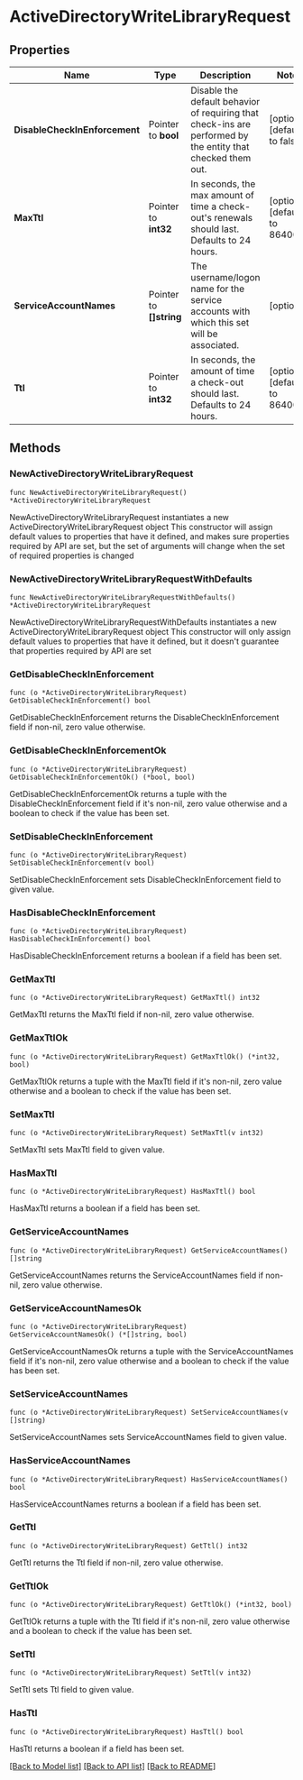# ActiveDirectoryWriteLibraryRequest

## Properties

Name | Type | Description | Notes
------------ | ------------- | ------------- | -------------
**DisableCheckInEnforcement** | Pointer to **bool** | Disable the default behavior of requiring that check-ins are performed by the entity that checked them out. | [optional] [default to false]
**MaxTtl** | Pointer to **int32** | In seconds, the max amount of time a check-out&#39;s renewals should last. Defaults to 24 hours. | [optional] [default to 86400]
**ServiceAccountNames** | Pointer to **[]string** | The username/logon name for the service accounts with which this set will be associated. | [optional] 
**Ttl** | Pointer to **int32** | In seconds, the amount of time a check-out should last. Defaults to 24 hours. | [optional] [default to 86400]

## Methods

### NewActiveDirectoryWriteLibraryRequest

`func NewActiveDirectoryWriteLibraryRequest() *ActiveDirectoryWriteLibraryRequest`

NewActiveDirectoryWriteLibraryRequest instantiates a new ActiveDirectoryWriteLibraryRequest object
This constructor will assign default values to properties that have it defined,
and makes sure properties required by API are set, but the set of arguments
will change when the set of required properties is changed

### NewActiveDirectoryWriteLibraryRequestWithDefaults

`func NewActiveDirectoryWriteLibraryRequestWithDefaults() *ActiveDirectoryWriteLibraryRequest`

NewActiveDirectoryWriteLibraryRequestWithDefaults instantiates a new ActiveDirectoryWriteLibraryRequest object
This constructor will only assign default values to properties that have it defined,
but it doesn't guarantee that properties required by API are set

### GetDisableCheckInEnforcement

`func (o *ActiveDirectoryWriteLibraryRequest) GetDisableCheckInEnforcement() bool`

GetDisableCheckInEnforcement returns the DisableCheckInEnforcement field if non-nil, zero value otherwise.

### GetDisableCheckInEnforcementOk

`func (o *ActiveDirectoryWriteLibraryRequest) GetDisableCheckInEnforcementOk() (*bool, bool)`

GetDisableCheckInEnforcementOk returns a tuple with the DisableCheckInEnforcement field if it's non-nil, zero value otherwise
and a boolean to check if the value has been set.

### SetDisableCheckInEnforcement

`func (o *ActiveDirectoryWriteLibraryRequest) SetDisableCheckInEnforcement(v bool)`

SetDisableCheckInEnforcement sets DisableCheckInEnforcement field to given value.

### HasDisableCheckInEnforcement

`func (o *ActiveDirectoryWriteLibraryRequest) HasDisableCheckInEnforcement() bool`

HasDisableCheckInEnforcement returns a boolean if a field has been set.

### GetMaxTtl

`func (o *ActiveDirectoryWriteLibraryRequest) GetMaxTtl() int32`

GetMaxTtl returns the MaxTtl field if non-nil, zero value otherwise.

### GetMaxTtlOk

`func (o *ActiveDirectoryWriteLibraryRequest) GetMaxTtlOk() (*int32, bool)`

GetMaxTtlOk returns a tuple with the MaxTtl field if it's non-nil, zero value otherwise
and a boolean to check if the value has been set.

### SetMaxTtl

`func (o *ActiveDirectoryWriteLibraryRequest) SetMaxTtl(v int32)`

SetMaxTtl sets MaxTtl field to given value.

### HasMaxTtl

`func (o *ActiveDirectoryWriteLibraryRequest) HasMaxTtl() bool`

HasMaxTtl returns a boolean if a field has been set.

### GetServiceAccountNames

`func (o *ActiveDirectoryWriteLibraryRequest) GetServiceAccountNames() []string`

GetServiceAccountNames returns the ServiceAccountNames field if non-nil, zero value otherwise.

### GetServiceAccountNamesOk

`func (o *ActiveDirectoryWriteLibraryRequest) GetServiceAccountNamesOk() (*[]string, bool)`

GetServiceAccountNamesOk returns a tuple with the ServiceAccountNames field if it's non-nil, zero value otherwise
and a boolean to check if the value has been set.

### SetServiceAccountNames

`func (o *ActiveDirectoryWriteLibraryRequest) SetServiceAccountNames(v []string)`

SetServiceAccountNames sets ServiceAccountNames field to given value.

### HasServiceAccountNames

`func (o *ActiveDirectoryWriteLibraryRequest) HasServiceAccountNames() bool`

HasServiceAccountNames returns a boolean if a field has been set.

### GetTtl

`func (o *ActiveDirectoryWriteLibraryRequest) GetTtl() int32`

GetTtl returns the Ttl field if non-nil, zero value otherwise.

### GetTtlOk

`func (o *ActiveDirectoryWriteLibraryRequest) GetTtlOk() (*int32, bool)`

GetTtlOk returns a tuple with the Ttl field if it's non-nil, zero value otherwise
and a boolean to check if the value has been set.

### SetTtl

`func (o *ActiveDirectoryWriteLibraryRequest) SetTtl(v int32)`

SetTtl sets Ttl field to given value.

### HasTtl

`func (o *ActiveDirectoryWriteLibraryRequest) HasTtl() bool`

HasTtl returns a boolean if a field has been set.


[[Back to Model list]](../README.md#documentation-for-models) [[Back to API list]](../README.md#documentation-for-api-endpoints) [[Back to README]](../README.md)


